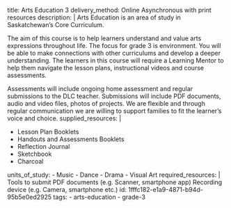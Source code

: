 title: Arts Education 3
delivery_method: Online Asynchronous with print resources
description: |
  Arts Education is an area of study in Saskatchewan’s Core Curriculum.
  
  The aim of this course is to help learners understand and value arts expressions throughout life. The focus for grade 3 is environment. You will be able to make connections with other curriculums and develop a deeper understanding. The learners in this course will require a Learning Mentor to help them navigate the lesson plans, instructional videos and course assessments.
  
  Assessments will include ongoing home assessment and regular submissions to the DLC teacher. Submissions will include PDF documents, audio and video files, photos of projects. We are flexible and through regular communication we are willing to support families to fit the learner’s voice and choice.
supplied_resources: |
  <ul>
  <li>Lesson Plan Booklets</li>
  <li>Handouts and Assessments Booklets</li>
  <li>Reflection Journal</li>
  <li>Sketchbook</li>
  <li>Charcoal</li>
  </ul>
units_of_study:
  - Music
  - Dance
  - Drama
  - Visual Art
required_resources: |
  Tools to submit PDF documents (e.g. Scanner, smartphone app)
  Recording device (e.g. Camera, smartphone etc.)
id: 1fffc182-e1a9-4871-b94d-95b5e0ed2925
tags:
  - arts-education
  - grade-3
